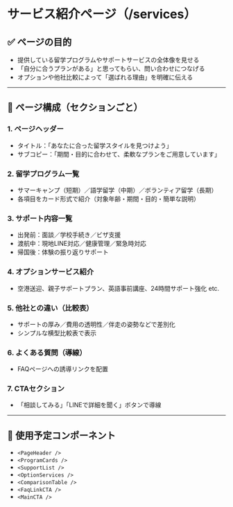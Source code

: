 # サービス紹介ページ（/services）

## ✅ ページの目的
- 提供している留学プログラムやサポートサービスの全体像を見せる
- 「自分に合うプランがある」と思ってもらい、問い合わせにつなげる
- オプションや他社比較によって「選ばれる理由」を明確に伝える

---

## 🧱 ページ構成（セクションごと）

### 1. ページヘッダー
- タイトル：「あなたに合った留学スタイルを見つけよう」
- サブコピー：「期間・目的に合わせて、柔軟なプランをご用意しています」

### 2. 留学プログラム一覧
- サマーキャンプ（短期）／語学留学（中期）／ボランティア留学（長期）
- 各項目をカード形式で紹介（対象年齢・期間・目的・簡単な説明）

### 3. サポート内容一覧
- 出発前：面談／学校手続き／ビザ支援
- 渡航中：現地LINE対応／健康管理／緊急時対応
- 帰国後：体験の振り返りサポート

### 4. オプションサービス紹介
- 空港送迎、親子サポートプラン、英語事前講座、24時間サポート強化 etc.

### 5. 他社との違い（比較表）
- サポートの厚み／費用の透明性／伴走の姿勢などで差別化
- シンプルな横型比較表で表示

### 6. よくある質問（導線）
- FAQページへの誘導リンクを配置

### 7. CTAセクション
- 「相談してみる」「LINEで詳細を聞く」ボタンで導線

---

## 📎 使用予定コンポーネント
- `<PageHeader />`
- `<ProgramCards />`
- `<SupportList />`
- `<OptionServices />`
- `<ComparisonTable />`
- `<FaqLinkCTA />`
- `<MainCTA />`
